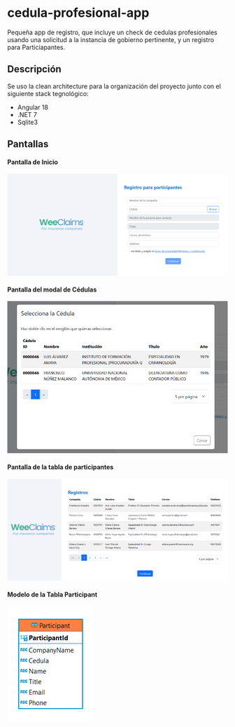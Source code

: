 # cedula-profesional-app
Pequeña app de registro, que incluye un check de cedulas profesionales usando una solicitud a la instancia de gobierno pertinente,
y un registro para Particiapantes. 

## Descripción

Se uso la clean architecture para la organización del proyecto junto con el siguiente stack tegnológico:

* Angular 18
* .NET 7
* Sqlite3

## Pantallas

#### Pantalla de Inicio

![plot](./Client/public/assets/images/home-screen.png)

#### Pantalla del modal de Cédulas

![plot](./Client/public/assets/images/cedula-screen.png)

#### Pantalla de la tabla de participantes

![plot](./Client/public/assets/images/records-screen.png)

#### Modelo de la Tabla Participant

![plot](./Client/public/assets/images/participant-table.png)
